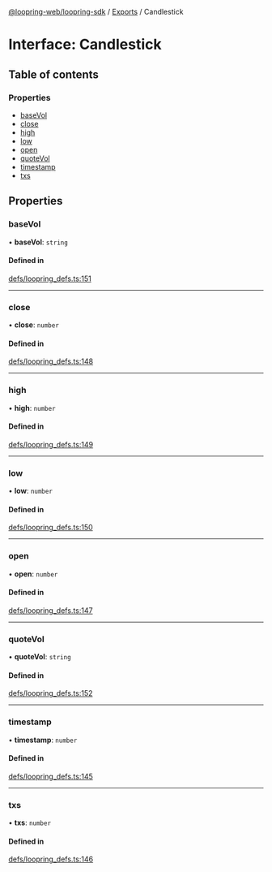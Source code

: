 [@loopring-web/loopring-sdk](../README.md) / [Exports](../modules.md) / Candlestick

# Interface: Candlestick

## Table of contents

### Properties

- [baseVol](Candlestick.md#basevol)
- [close](Candlestick.md#close)
- [high](Candlestick.md#high)
- [low](Candlestick.md#low)
- [open](Candlestick.md#open)
- [quoteVol](Candlestick.md#quotevol)
- [timestamp](Candlestick.md#timestamp)
- [txs](Candlestick.md#txs)

## Properties

### baseVol

• **baseVol**: `string`

#### Defined in

[defs/loopring_defs.ts:151](https://github.com/Loopring/loopring_sdk/blob/b7df545/src/defs/loopring_defs.ts#L151)

___

### close

• **close**: `number`

#### Defined in

[defs/loopring_defs.ts:148](https://github.com/Loopring/loopring_sdk/blob/b7df545/src/defs/loopring_defs.ts#L148)

___

### high

• **high**: `number`

#### Defined in

[defs/loopring_defs.ts:149](https://github.com/Loopring/loopring_sdk/blob/b7df545/src/defs/loopring_defs.ts#L149)

___

### low

• **low**: `number`

#### Defined in

[defs/loopring_defs.ts:150](https://github.com/Loopring/loopring_sdk/blob/b7df545/src/defs/loopring_defs.ts#L150)

___

### open

• **open**: `number`

#### Defined in

[defs/loopring_defs.ts:147](https://github.com/Loopring/loopring_sdk/blob/b7df545/src/defs/loopring_defs.ts#L147)

___

### quoteVol

• **quoteVol**: `string`

#### Defined in

[defs/loopring_defs.ts:152](https://github.com/Loopring/loopring_sdk/blob/b7df545/src/defs/loopring_defs.ts#L152)

___

### timestamp

• **timestamp**: `number`

#### Defined in

[defs/loopring_defs.ts:145](https://github.com/Loopring/loopring_sdk/blob/b7df545/src/defs/loopring_defs.ts#L145)

___

### txs

• **txs**: `number`

#### Defined in

[defs/loopring_defs.ts:146](https://github.com/Loopring/loopring_sdk/blob/b7df545/src/defs/loopring_defs.ts#L146)
